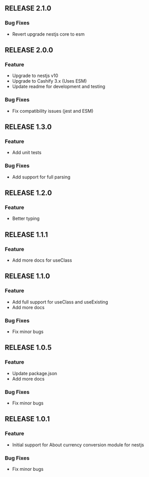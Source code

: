 ## RELEASE 2.1.0

### Bug Fixes
* Revert upgrade nestjs core to esm

## RELEASE 2.0.0
### Feature
* Upgrade to nestjs v10
* Upgrade to Cashify 3.x (Uses ESM)
* Update readme for development and testing
### Bug Fixes
* Fix compatibility issues (jest and ESM)

## RELEASE 1.3.0
### Feature
* Add unit tests
### Bug Fixes
* Add support for full parsing

## RELEASE 1.2.0
### Feature
* Better typing

## RELEASE 1.1.1
### Feature
* Add more docs for useClass

## RELEASE 1.1.0
### Feature
* Add full support for useClass and useExisting
* Add more docs
### Bug Fixes
* Fix minor bugs

## RELEASE 1.0.5
### Feature
* Update package.json
* Add more docs
### Bug Fixes
* Fix minor bugs

## RELEASE 1.0.1
### Feature
* Initial support for About currency conversion module for nestjs
### Bug Fixes
* Fix minor bugs
